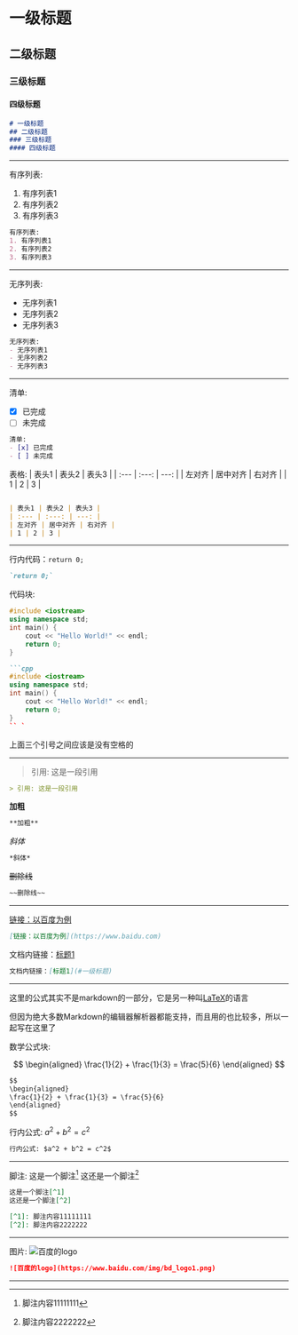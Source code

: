 # 一级标题
## 二级标题
### 三级标题
#### 四级标题
```markdown
# 一级标题
## 二级标题
### 三级标题
#### 四级标题
```

---

有序列表:
1. 有序列表1
2. 有序列表2
3. 有序列表3
```markdown
有序列表:
1. 有序列表1
2. 有序列表2
3. 有序列表3
```

---

无序列表:
- 无序列表1
- 无序列表2
- 无序列表3
```markdown
无序列表:
- 无序列表1
- 无序列表2
- 无序列表3
```

---

清单:
- [x] 已完成
- [ ] 未完成
``` markdown
清单:
- [x] 已完成
- [ ] 未完成
```

表格:
| 表头1 | 表头2 | 表头3 |
| :--- | :---: | ---: |
| 左对齐 | 居中对齐 | 右对齐 |
| 1 | 2 | 3 |
``` markdown

| 表头1 | 表头2 | 表头3 |
| :--- | :---: | ---: |
| 左对齐 | 居中对齐 | 右对齐 |
| 1 | 2 | 3 |
```

---

行内代码：`return 0;`
``` markdown
`return 0;`
```

代码块:
```cpp
#include <iostream>
using namespace std;
int main() {
    cout << "Hello World!" << endl;
    return 0;
}
```
```markdown
```cpp
#include <iostream>
using namespace std;
int main() {
    cout << "Hello World!" << endl;
    return 0;
}
`` `
```
上面三个引号之间应该是没有空格的

---

> 引用: 这是一段引用
``` markdown
> 引用: 这是一段引用
```

**加粗**
``` markdown
**加粗**
```

*斜体*
``` markdown
*斜体*
```

~~删除线~~
``` markdown
~~删除线~~
```

---

[链接：以百度为例](https://www.baidu.com)
``` markdown
[链接：以百度为例](https://www.baidu.com)
```

文档内链接：[标题1](#一级标题)
``` markdown
文档内链接：[标题1](#一级标题)
```

---
这里的公式其实不是markdown的一部分，它是另一种叫[LaTeX](https://latex-project.org/)的语言

但因为绝大多数Markdown的编辑器解析器都能支持，而且用的也比较多，所以一起写在这里了

数学公式块:

$$
\begin{aligned}
\frac{1}{2} + \frac{1}{3} = \frac{5}{6}
\end{aligned}
$$
``` markdown
$$
\begin{aligned}
\frac{1}{2} + \frac{1}{3} = \frac{5}{6}
\end{aligned}
$$
```

行内公式: $a^2 + b^2 = c^2$
``` markdown
行内公式: $a^2 + b^2 = c^2$
```

---

脚注:
这是一个脚注[^1]
这还是一个脚注[^2]

[^1]: 脚注内容11111111
[^2]: 脚注内容2222222

``` markdown
这是一个脚注[^1]
这还是一个脚注[^2]

[^1]: 脚注内容11111111
[^2]: 脚注内容2222222
```

---

图片:
![百度的logo](https://www.baidu.com/img/bd_logo1.png)
``` markdown
![百度的logo](https://www.baidu.com/img/bd_logo1.png)
```

---
